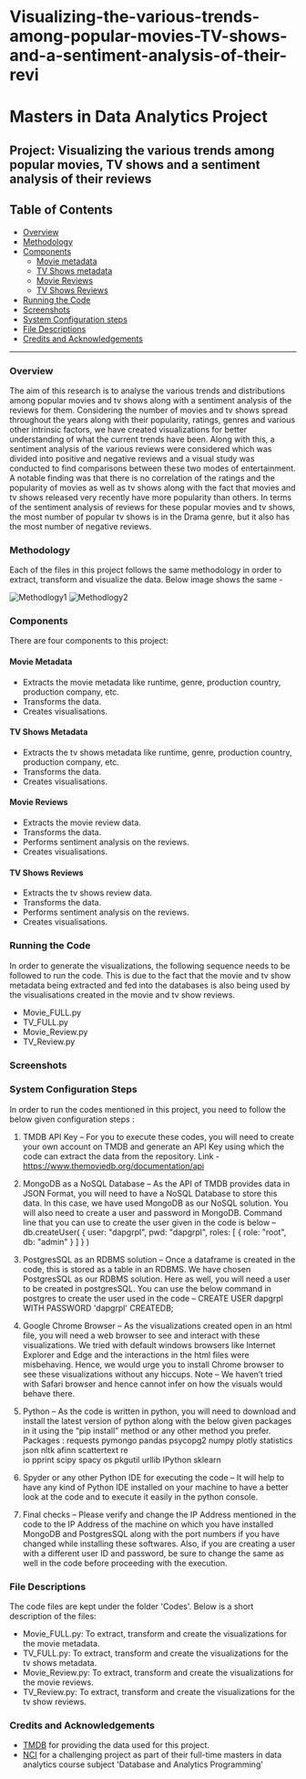# Visualizing-the-various-trends-among-popular-movies-TV-shows-and-a-sentiment-analysis-of-their-revi

# Masters in Data Analytics Project

## Project: Visualizing the various trends among popular movies, TV shows and a sentiment analysis of their reviews

## Table of Contents

- [Overview](#overview)
- [Methodology](#method)
- [Components](#components)
  - [Movie metadata](#movie_full)
  - [TV Shows metadata](#tv_full)
  - [Movie Reviews](#movie_reviews)
  - [TV Shows Reviews](#tv_reviews)
- [Running the Code](#running)
- [Screenshots](#screenshots)
- [System Configuration steps](#config)
- [File Descriptions](#files)
- [Credits and Acknowledgements](#credits)

***

<a id='overview'></a>

### Overview
The aim of this research is to analyse the various trends and distributions among popular movies and tv shows along with a sentiment analysis of the reviews for them. Considering the number of movies and tv shows spread throughout the years along with their popularity, ratings, genres and various other intrinsic factors, we have created visualizations for better understanding of what the current trends have been. Along with this, a sentiment analysis of the various reviews were considered which was divided into positive and negative reviews and a visual study was conducted to find comparisons between these two modes of entertainment. A notable finding was that there is no correlation of the ratings and the popularity of movies as well as tv shows along with the fact that movies and tv shows released very recently have more popularity than others. In terms of the sentiment analysis of reviews for these popular movies and tv shows, the most number of popular tv shows is in the Drama genre, but it also has the most number of negative reviews.

<a id='method'></a>

### Methodology

Each of the files in this project follows the same methodology in order to extract, transform and visualize the data. Below image shows the same - 

![Methodlogy1](images/postgres.png) ![Methodlogy2](images/visual.png)

<a id='components'></a>

### Components
There are four components to this project:

<a id='movie_full'></a>

#### Movie Metadata
- Extracts the movie metadata like runtime, genre, production country, production company, etc.
- Transforms the data.
- Creates visualisations.

<a id='tv_full'></a>

#### TV Shows Metadata
- Extracts the tv shows metadata like runtime, genre, production country, production company, etc.
- Transforms the data.
- Creates visualisations.

<a id='movie_reviews'></a>

#### Movie Reviews
- Extracts the movie review data.
- Transforms the data.
- Performs sentiment analysis on the reviews.
- Creates visualisations.

<a id='tv_reviews'></a>

#### TV Shows Reviews
- Extracts the tv shows review data.
- Transforms the data.
- Performs sentiment analysis on the reviews.
- Creates visualisations.

<a id='running'></a>

### Running the Code

In order to generate the visualizations, the following sequence needs to be followed to run the code. This is due to the fact that the movie and tv show metadata being extracted and fed into the databases is also being used by the visualisations created in the movie and tv show reviews.

- Movie_FULL.py
- TV_FULL.py
- Movie_Review.py
- TV_Review.py

<a id='screenshots'></a>

### Screenshots

<a id='config'></a>

### System Configuration Steps

In order to run the codes mentioned in this project, you need to follow the below given configuration steps :

1)	TMDB API Key –
For you to execute these codes, you will need to create your own account on TMDB and generate an API Key using which the code can extract the data from the repository.
Link - https://www.themoviedb.org/documentation/api

2)	MongoDB as a NoSQL Database –
As the API of TMDB provides data in JSON Format, you will need to have a NoSQL Database to store this data. In this case, we have used MongoDB as our NoSQL solution. You will also need to create a user and password in MongoDB. Command line that you can use to create the user given in the code is below –
db.createUser( { user: "dapgrpl",
                 pwd: "dapgrpl",
                 roles: [ { role: "root", db: "admin" } ]
} )

3)	PostgresSQL as an RDBMS solution –
Once a dataframe is created in the code, this is stored as a table in an RDBMS. We have chosen PostgresSQL as our RDBMS solution. Here as well, you will need a user to be created in postgresSQL. You can use the below command in postgres to create the user used in the code –
CREATE USER dapgrpl WITH PASSWORD 'dapgrpl' CREATEDB;

4)	Google Chrome Browser –
As the visualizations created open in an html file, you will need a web browser to see and interact with these visualizations. We tried with default windows browsers like Internet Explorer and Edge and the interactions in the html files were misbehaving. Hence, we would urge you to install Chrome browser to see these visualizations without any hiccups.
Note – We haven’t tried with Safari browser and hence cannot infer on how the visuals would behave there.

5)	Python –
As the code is written in python, you will need to download and install the latest version of python along with the below given packages in it using the “pip install” method or any other method you prefer.
Packages :
requests
pymongo
pandas
psycopg2
numpy
plotly
statistics
json
nltk
afinn
scattertext
re 	
io
pprint
scipy
spacy
os
pkgutil
urllib
IPython
sklearn


6)	Spyder or any other Python IDE for executing the code –
It will help to have any kind of Python IDE installed on your machine to have a better look at the code and to execute it easily in the python console.

7)	Final checks –
Please verify and change the IP Address mentioned in the code to the IP Address of the machine on which you have installed MongoDB and PostgresSQL along with the port numbers if you have changed while installing these softwares. Also, if you are creating a user with a different user ID and password, be sure to change the same as well in the code before proceeding with the execution.

<a id='files'></a>

### File Descriptions

The code files are kept under the folder 'Codes'. Below is a short description of the files:

- Movie_FULL.py: To extract, transform and create the visualizations for the movie metadata.
- TV_FULL.py: To extract, transform and create the visualizations for the tv shows metadata.
- Movie_Review.py: To extract, transform and create the visualizations for the movie reviews.
- TV_Review.py: To extract, transform and create the visualizations for the tv show reviews.

<a id='credits'></a>

### Credits and Acknowledgements

* [TMDB](https://www.themoviedb.org/) for providing the data used for this project.
* [NCI](https://www.ncirl.ie/) for a challenging project as part of their full-time masters in data analytics course subject 'Database and Analytics Programming'
